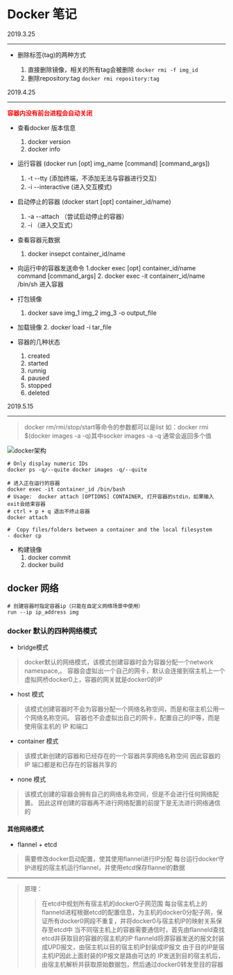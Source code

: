 # Docker 笔记

2019.3.25

----

- 删除标签(tag)的两种方式

  1. 直接删除镜像，相关的所有tag会被删除 `docker rmi -f img_id`
  2. 删除repository:tag `docker rmi repository:tag`

2019.4.25

----

**<font color=red>容器内没有前台进程会自动关闭</font>**

- 查看docker 版本信息
  1. docker version
  2. docker info

- 运行容器 (docker run [opt] img_name [command] [command_args])
  1. -t --tty (添加终端，不添加无法与容器进行交互)
  2. -i --interactive (进入交互模式)

- 启动停止的容器 (docker start [opt] container_id/name)
  1. -a --attach （尝试启动停止的容器）
  2. -i （进入交互式）

- 查看容器元数据
  1. docker insepct container_id/name

- 向运行中的容器发送命令
  1.docker exec [opt] container_id/name command [command_args]
  2. docker exec -it containerr_id/name /bin/sh 进入容器

- 打包镜像
  1. docker save img_1 img_2 img_3 -o output_file

- 加载镜像
  2. docker load -i tar_file

- 容器的几种状态
  1. created
  2. started
  3. runnig
  4. paused
  5. stopped
  6. deleted

2019.5.15

----

> docker rm/rmi/stop/start等命令的参数都可以是list
> 如：docker rmi $(docker images -a -q)其中socker images -a -q 通常会返回多个值

![docker架构](./images/docker架构.png)

```shell
# Only display numeric IDs
docker ps -q/--quite docker images -q/--quite

# 进入正在运行的容器
docker exec -it container_id /bin/bash
# Usage:  docker attach [OPTIONS] CONTAINER, 打开容器的stdin，如果输入exit会结束容器
# ctrl + p + q 退出不终止容器
docker attach

#  Copy files/folders between a container and the local filesystem
- docker cp
```

- 构建镜像
  1. docker commit
  2. docker build

## docker 网络

```shell
# 创建容器时指定容器ip（只能在自定义网络场景中使用）
run --ip ip_address img
```

### docker 默认的四种网络模式

- bridge模式

> docker默认的网络模式，该模式创建容器时会为容器分配一个network namespace,。
> 容器会虚拟出一个自己的网卡，默认会连接到宿主机上一个虚拟网桥docker0上，容器的网关就是docker0的IP

- host 模式

> 该模式创建容器时不会为容器分配一个网络名称空间，而是和宿主机公用一个网络名称空间。
> 容器也不会虚拟出自己的网卡，配置自己的IP等，而是使用宿主机的 IP 和端口

- container 模式

> 该模式新创建的容器和已经存在的一个容器共享网络名称空间
> 因此容器的 IP 端口都是和已存在的容器共享的

- none 模式

> 该模式创建的容器会拥有自己的网络名称空间，但是不会进行任何网络配置。
> 因此这样创建的容器再不进行网络配置的前提下是无法进行网络通信的

#### 其他网络模式

- flannel + etcd

> 需要修改docker启动配置，使其使用flannel进行IP分配
> 每台运行docker守护进程的宿主机运行flannel，并使用etcd保存flannel的数据

----

>原理：
>>在etcd中规划所有宿主机的docker0子网范围
>>每台宿主机上的flanneld进程根据etcd的配置信息，为主机的docker0分配子网，保证所有docker0网段不重复，并将docker0与宿主机IP的映射关系保存至etcd中
>>当不同宿主机上的容器需要通信时，首先由flanneld查找etcd并获取目的容器的宿主机的IP
>>flanneld将源容器发送的报文封装成UPD报文，由宿主机以目的宿主机IP封装成IP报文
>>由于目的IP是宿主机IP因此上面封装的IP报文是路由可达的
>>IP发送到目的宿主机后，由宿主机解析并获取原始数据包，然后通过docker0转发至目的容器
